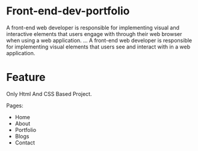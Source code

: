 # Front-end-dev-portfolio

A front-end web developer is responsible for implementing visual and interactive elements that users engage with through their web browser when using a web application. ... A front-end web developer is responsible for implementing visual elements that users see and interact with in a web application.



# Feature
Only Html And CSS Based Project. 

Pages:
- Home 
- About
- Portfolio
- Blogs
- Contact


